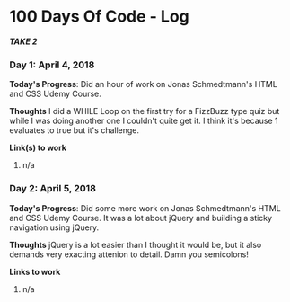 # 100 Days Of Code - Log

*******TAKE 2*******

### Day 1: April 4, 2018

**Today's Progress**: Did an hour of work on Jonas Schmedtmann's HTML and CSS Udemy Course.

**Thoughts** I did a WHILE Loop on the first try for a FizzBuzz type quiz but while I was doing another one I couldn't quite get it. I think it's because 1 evaluates to true but it's challenge.

**Link(s) to work**
1. n/a

### Day 2: April 5, 2018

**Today's Progress**: Did some more work on Jonas Schmedtmann's HTML and CSS Udemy Course. It was a lot about jQuery and building a sticky navigation using jQuery.

**Thoughts** jQuery is a lot easier than I thought it would be, but it also demands very exacting attenion to detail. Damn you semicolons!

**Links to work**
1. n/a
